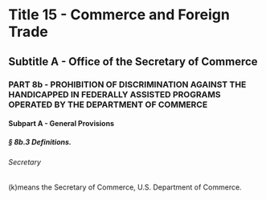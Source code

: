 
# Title 15 - Commerce and Foreign Trade
## Subtitle A - Office of the Secretary of Commerce
### PART 8b - PROHIBITION OF DISCRIMINATION AGAINST THE HANDICAPPED IN FEDERALLY ASSISTED PROGRAMS OPERATED BY THE DEPARTMENT OF COMMERCE
#### Subpart A - General Provisions
##### § 8b.3 Definitions.
###### Secretary

(k)means the Secretary of Commerce, U.S. Department of Commerce.
